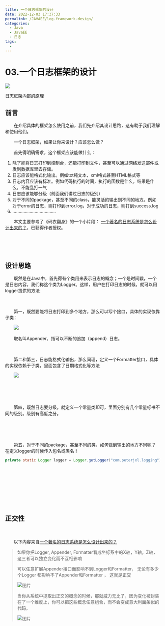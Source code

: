 ```yaml
---
title: 一个日志框架的设计
date: 2022-12-03 17:37:33
permalink: /JAVAEE/log-framework-design/
categories:
  - Java
  - JavaEE
  - 日志
tags:
  - 
---
```

# 03.一个日志框架的设计

![](https://image.peterjxl.com/blog/154.jpg)


日志框架内部的原理

<!-- more -->

## 前言

　　在介绍具体的框架怎么使用之前，我们先介绍其设计思路，这有助于我们理解和使用他们。

　　一个日志框架，如果让你来设计？应该怎么做？

　　首先得明确需求，这个框架应该能做什么：

1. 除了能将日志打印到控制台，还能打印到文件，甚至可以通过网络发送邮件或 发到数据库里去存储。
2. 日志应该能格式化输出。例如txt纯文本，xml格式甚至HTML格式等
3. 日志内容应该有标准。例如代码执行的时间，执行的函数是什么，结果是什么，不能乱打一气
4. 日志应该能够分级（前面我们讲过日志的级别）
5. 对于不同的package，甚至不同的class，能灵活的输出到不同的地方。例如对于error的日志，则打印到error.log，对于成功的日志，则打到success.log
6. ...................................

　　本文主要参考了《码农翻身》的一个小片段： [一个著名的日志系统是怎么设计出来的？](https://mp.weixin.qq.com/s?__biz=MzAxOTc0NzExNg==&mid=2665513967&idx=1&sn=5586ce841a7e8b39adc2569f0eb5bb45&chksm=80d67bacb7a1f2ba38aa37620d273dfd7d7227667df556d36c84d125cafd73fef16464288cf9&scene=21&ascene=7&devicetype=iOS16.0&version=18001e2f&nettype=WIFI&abtest_cookie=AAACAA%3D%3D&lang=zh_CN&fontScale=100&exportkey=n_ChQIAhIQVRt2n0S4Q9nczQ4Zl19vhxLRAQIE97dBBAEAAAAAAO4NF3SZ638AAAAOpnltbLcz9gKNyK89dVj0a%2Bv0ASYQKZyAUw12DWaRLqySvmXdQNNTpuncrPYwMvyB5luGL6dnUTY63U84P%2F9%2BzqxE59pS1%2BfnTcZpmtpIaEHu%2BrZdWS1U9M8x%2FiVR53G10ksFP%2FQtxJF38GNQAbFOlqNkBHdx%2Bdd4BlayXnXw%2FAKutRqxFBTJfIkKrF2mMh0jgBLqhdq1u9vgdgOrczacrFMiuNiDDOrs2yAu4mbzk421cJ3qx4jIMCk1&pass_ticket=J7ntFNeNaxr5gSaj%2BGIScW%2BvtZnRcH4s6Lt7%2FcXyEc3E4XjP%2B9KG1mhYOZr%2BfQFI&wx_header=3)，已获得作者授权。

　　

　　‍

## 设计思路

　　既然是在Java中，首先得有个类用来表示日志的概念；一个是时间戳，一个是日志内容，我们称这个类为Logger。这样，用户在打印日志的时候，就可以用logger提供的方法

　　‍

　　第一，既然要能将日志打印到多个地方，那么可以写个接口，具体的实现依靠子类：

　　![](https://image.peterjxl.com/blog/640-20221130080153-45hliky.png)

　　取名叫Appender，指可以不断的追加（append）日志。

　　‍

　　第二和第三，日志能格式化输出，那么同理，定义一个Formatter接口，具体的实现依赖于子类，里面包含了日期格式化等方法  

　　![](https://image.peterjxl.com/blog/image-20221203095236-l2xedmk.png)

　　‍

　　‍

　　第四，既然日志要分级，就定义一个常量类即可，里面分别有几个常量标书不同的级别。级别有高低之分。

　　‍

　　‍

　　第五，对于不同的package，甚至不同的类，如何做到输出的地方不同呢？在定义logger的时候传入包名或类名！

```java
private static Logger logger = Logger.getLogger("com.peterjxl.logging");
```

　　‍

　　‍

　　‍

　　‍

## 正交性

　　‍

　　以下内容来自[一个著名的日志系统是怎么设计出来的？](https://mp.weixin.qq.com/s?__biz=MzAxOTc0NzExNg==&mid=2665513967&idx=1&sn=5586ce841a7e8b39adc2569f0eb5bb45&chksm=80d67bacb7a1f2ba38aa37620d273dfd7d7227667df556d36c84d125cafd73fef16464288cf9&scene=21&ascene=7&devicetype=iOS16.0&version=18001e2f&nettype=WIFI&abtest_cookie=AAACAA%3D%3D&lang=zh_CN&fontScale=100&exportkey=n_ChQIAhIQVRt2n0S4Q9nczQ4Zl19vhxLRAQIE97dBBAEAAAAAAO4NF3SZ638AAAAOpnltbLcz9gKNyK89dVj0a%2Bv0ASYQKZyAUw12DWaRLqySvmXdQNNTpuncrPYwMvyB5luGL6dnUTY63U84P%2F9%2BzqxE59pS1%2BfnTcZpmtpIaEHu%2BrZdWS1U9M8x%2FiVR53G10ksFP%2FQtxJF38GNQAbFOlqNkBHdx%2Bdd4BlayXnXw%2FAKutRqxFBTJfIkKrF2mMh0jgBLqhdq1u9vgdgOrczacrFMiuNiDDOrs2yAu4mbzk421cJ3qx4jIMCk1&pass_ticket=J7ntFNeNaxr5gSaj%2BGIScW%2BvtZnRcH4s6Lt7%2FcXyEc3E4XjP%2B9KG1mhYOZr%2BfQFI&wx_header=3)

> 如果你把Logger, Appender, Formatter看成坐标系中的X轴，Y轴，Z轴，这三者可以独立变化而不互相影响
>
> 可以任意扩展Appender接口而影响不到Logger和Formatter， 无论有多少个Logger 都影响不了Appender和Formatter ， 这就是正交
>
> ![图片](https://image.peterjxl.com/blog/640-20221130080154-imcrgpb.png)
>
> 当你从系统中提取出正交的概念的时候，那就威力无比了，因为变化被封装在了一个维度上，你可以把这些概念任意组合，而不会变成意大利面条似的代码。
>
> ![图片](https://image.peterjxl.com/blog/640-20221130080154-v7sfv3b.png)

　　‍

　　‍

　　
